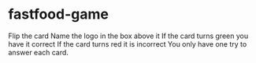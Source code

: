 # fastfood-game
Flip the card
Name the logo in the box above it 
If the card turns green you have it correct 
If the card turns red it is incorrect
You only have one try to answer each card.
